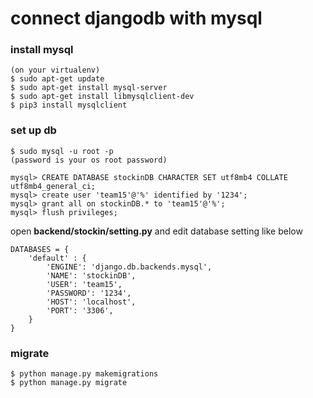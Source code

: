 # connect djangodb with mysql

### install mysql
```
(on your virtualenv)
$ sudo apt-get update
$ sudo apt-get install mysql-server
$ sudo apt-get install libmysqlclient-dev
$ pip3 install mysqlclient
```

### set up db
```
$ sudo mysql -u root -p
(password is your os root password)

mysql> CREATE DATABASE stockinDB CHARACTER SET utf8mb4 COLLATE utf8mb4_general_ci;
mysql> create user 'team15'@'%' identified by '1234';
mysql> grant all on stockinDB.* to 'team15'@'%';
mysql> flush privileges;
```

open **backend/stockin/setting.py**
and edit database setting like below
```
DATABASES = {
    'default' : {
        'ENGINE': 'django.db.backends.mysql',    
        'NAME': 'stockinDB',                     
        'USER': 'team15',                          
        'PASSWORD': '1234',                  
        'HOST': 'localhost',                     
        'PORT': '3306',                          
    }
}
```
### migrate
```
$ python manage.py makemigrations
$ python manage.py migrate
```



    
